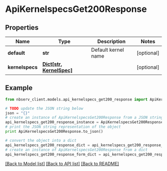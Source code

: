 # ApiKernelspecsGet200Response


## Properties

Name | Type | Description | Notes
------------ | ------------- | ------------- | -------------
**default** | **str** | Default kernel name | [optional] 
**kernelspecs** | [**Dict[str, KernelSpec]**](KernelSpec.md) |  | [optional] 

## Example

```python
from nbserv_client.models.api_kernelspecs_get200_response import ApiKernelspecsGet200Response

# TODO update the JSON string below
json = "{}"
# create an instance of ApiKernelspecsGet200Response from a JSON string
api_kernelspecs_get200_response_instance = ApiKernelspecsGet200Response.from_json(json)
# print the JSON string representation of the object
print ApiKernelspecsGet200Response.to_json()

# convert the object into a dict
api_kernelspecs_get200_response_dict = api_kernelspecs_get200_response_instance.to_dict()
# create an instance of ApiKernelspecsGet200Response from a dict
api_kernelspecs_get200_response_form_dict = api_kernelspecs_get200_response.from_dict(api_kernelspecs_get200_response_dict)
```
[[Back to Model list]](../README.md#documentation-for-models) [[Back to API list]](../README.md#documentation-for-api-endpoints) [[Back to README]](../README.md)


